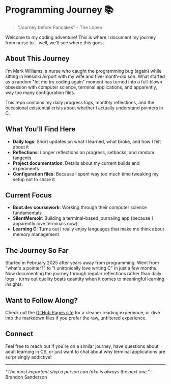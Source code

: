 # Programming Journey 📚
> "Journey before Pancakes" - The Lopen

Welcome to my coding adventure! This is where I document my journey from nurse to... well, we'll see where this goes.

## About This Journey

I'm Mark Williams, a nurse who caught the programming bug (again) while sitting in Helsinki Airport with my wife and five-month-old son. What started as a random "let me try coding again" moment has turned into a full-blown obsession with computer science, terminal applications, and apparently, way too many configuration files.

This repo contains my daily progress logs, monthly reflections, and the occasional existential crisis about whether I actually understand pointers in C.

## What You'll Find Here

- **Daily logs**: Short updates on what I learned, what broke, and how I felt about it
- **Reflections**: Longer reflections on progress, setbacks, and random tangents
- **Project documentation**: Details about my current builds and experiments
- **Configuration files**: Because I spent way too much time tweaking my setup not to share it

## Current Focus

- **Boot.dev coursework**: Working through their computer science fundamentals
- **SilentMemoir**: Building a terminal-based journaling app (because I apparently love terminals now)
- **Learning C**: Turns out I really enjoy languages that make me think about memory management

## The Journey So Far

Started in February 2025 after years away from programming. Went from "what's a pointer?" to "I unironically love writing C" in just a few months. Now documenting the journey through regular reflections rather than daily logs - turns out quality beats quantity when it comes to meaningful learning insights.

## Want to Follow Along?

Check out the [GitHub Pages site](https://pndarn.github.io/Programming-Journey/) for a cleaner reading experience, or dive into the markdown files if you prefer the raw, unfiltered experience.

## Connect

Feel free to reach out if you're on a similar journey, have questions about adult learning in CS, or just want to chat about why terminal applications are surprisingly addictive!

---

*"The most important step a person can take is always the next one."* - Brandon Sanderson
